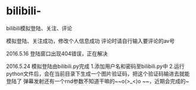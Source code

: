 # bilibili-
bilibili模拟登陆、关注、评论

模拟登陆、关注成功，修改个人信息成功
评论时请自行输入要评论的av号

2016.5.16
登陆窗口出现404错误，正在解决

2016.5.24
模拟登陆由bilibili.py完成
1.添加用户名和密码至bilibili.py中
2.运行python文件后，会在当前目录下生成一个图片验证码，把这个验证码输进去就能登陆了
弹幕发射还有一个rnd参数不知道干嘛的~~o(>_<)o ~~，近期会完成的~
